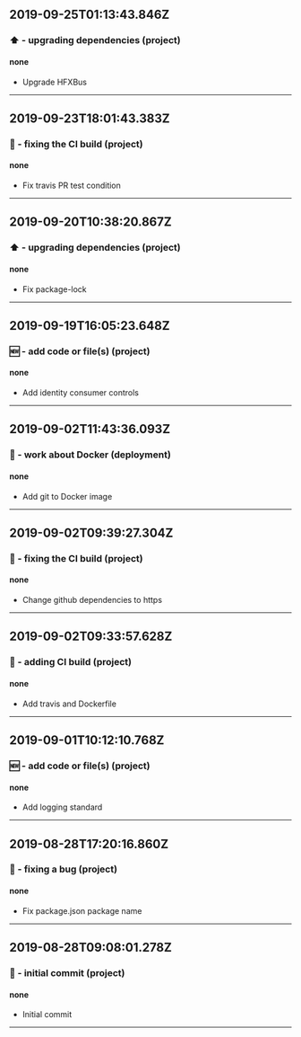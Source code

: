 ## 2019-09-25T01:13:43.846Z
### ⬆️ - upgrading dependencies (project)

#### none

- Upgrade HFXBus

-----------------------------

## 2019-09-23T18:01:43.383Z
### 💚 - fixing the CI build (project)

#### none

- Fix travis PR test condition

-----------------------------

## 2019-09-20T10:38:20.867Z
### ⬆️ - upgrading dependencies (project)

#### none

- Fix package-lock

-----------------------------

## 2019-09-19T16:05:23.648Z
### 🆕 - add code or file(s) (project)

#### none

- Add identity consumer controls

-----------------------------

## 2019-09-02T11:43:36.093Z
### 🐋 - work about Docker (deployment)

#### none

- Add git to Docker image

-----------------------------

## 2019-09-02T09:39:27.304Z
### 💚 - fixing the CI build (project)

#### none

- Change github dependencies to https

-----------------------------

## 2019-09-02T09:33:57.628Z
### 👷 - adding CI build (project)

#### none

- Add travis and Dockerfile

-----------------------------

## 2019-09-01T10:12:10.768Z
### 🆕 - add code or file(s) (project)

#### none

- Add logging standard

-----------------------------

## 2019-08-28T17:20:16.860Z
### 🐛 - fixing a bug (project)

#### none

- Fix package.json package name

-----------------------------

## 2019-08-28T09:08:01.278Z
### 🎉 - initial commit (project)

#### none

- Initial commit

-----------------------------

